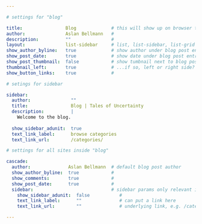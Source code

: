 ```yaml
---

# settings for "blog"

title:                Blog             # this will show up on browser tab
author:               Aslan Bellmann   # 
description:          ""               # 
layout:               list-sidebar     # list, list-sidebar, list-grid
show_author_byline:   true             # show author under blog post entries?
show_post_date:       true             # show date under blog post entries?
show_post_thumbnail:  false            # show tumbnail next to blog post entries?
thumbnail_left:       true             # ...if so, left or right side?
show_button_links:    true             # 

# setings for sidebar

sidebar:
  author:               ""
  title:                Blog | Tales of Uncertainty 
  description:          |
    Welcome to the blog.
    
  show_sidebar_adunit:  true
  text_link_label:      browse categories
  text_link_url:        /categories/

# settings for all sites inside "blog"

cascade:
  author:              Aslan Bellmann  # default blog post author
  show_author_byline:  true            # 
  show_comments:       true            # 
  show_post_date:      true            # 
  sidebar:                             # sidebar params only relevant if "list-sidebar"
    show_sidebar_adunit:  false           # 
    text_link_label:      ""              # can put a link here
    text_link_url:        ""              # underlying link, e.g. /cateogories/

---
```


